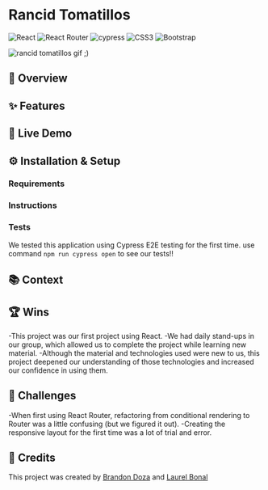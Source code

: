 # Rancid Tomatillos 
![React](https://img.shields.io/badge/react-%2320232a.svg?style=for-the-badge&logo=react&logoColor=%2361DAFB) ![React Router](https://img.shields.io/badge/React_Router-CA4245?style=for-the-badge&logo=react-router&logoColor=white) ![cypress](https://img.shields.io/badge/-cypress-%23E5E5E5?style=for-the-badge&logo=cypress&logoColor=058a5e) ![CSS3](https://img.shields.io/badge/css3-%231572B6.svg?style=for-the-badge&logo=css3&logoColor=white) ![Bootstrap](https://img.shields.io/badge/bootstrap-%238511FA.svg?style=for-the-badge&logo=bootstrap&logoColor=white)



![rancid tomatillos gif ;)](https://github.com/BrandonDoza/rancid-tomatillos/assets/155783683/9da1442e-cdbd-44f9-8948-8b774a3d5d52)





## 🌟 Overview


## ✨ Features


## 🔗 Live Demo


## ⚙️ Installation & Setup

### Requirements


### Instructions


### Tests
We tested this application using Cypress E2E testing for the first time. use command 
`npm run cypress open`
to see our tests!! 

## 📚 Context


## 🏆 Wins
-This project was our first project using React.
-We had daily stand-ups in our group, which allowed us to complete the project while learning new material.
-Although the material and technologies used were new to us, this project deepened our understanding of those technologies and increased our confidence in using them. 

## 🚧 Challenges
-When first using React Router, refactoring from conditional rendering to Router was a little confusing (but we figured it out).
-Creating the responsive layout for the first time was a lot of trial and error.

## 🤝 Credits

This project was created by [Brandon Doza](https://github.com/BrandonDoza) and [Laurel Bonal](https://github.com/laurelbonal)
